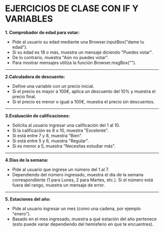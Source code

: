 # EJERCICIOS DE CLASE CON IF Y VARIABLES

**1. Comprobador de edad para votar:**

  * Pide al usuario su edad mediante una Browser.inputBox("dame tu edad").
  * Si su edad es 18 o más, muestra un mensaje diciendo "Puedes votar".
  * De lo contrario, muestra "Aún no puedes votar".
  * Para mostrar mensajes utiliza la función Browser.msgBox("").
---

**2.Calculadora de descuento:**

* Define una variable con un precio inicial.
* Si el precio es mayor a 100€, aplica un descuento del 10% y muestra el precio final.
* Si el precio es menor o igual a 100€, muestra el precio sin descuentos.
---

**3.Evaluación de calificaciones:**

* Solicita al usuario ingresar una calificación del 1 al 10.
* Si la calificación es 9 o 10, muestra "Excelente".
* Si está entre 7 y 8, muestra "Bien".
* Si está entre 5 y 6, muestra "Regular".
* Si es menor a 5, muestra "Necesitas estudiar más".
---

**4.Días de la semana:**

* Pide al usuario que ingrese un número del 1 al 7.
* Dependiendo del número ingresado, muestra el día de la semana correspondiente (1 para Lunes, 2 para Martes, etc.). Si el número está fuera del rango, muestra un mensaje de error.
---

**5. Estaciones del año:**

* Pide al usuario ingresar un mes (como una cadena, por ejemplo "enero").
* Basado en el mes ingresado, muestra a qué estación del año pertenece (esto puede variar dependiendo del hemisferio en que te encuentres).
